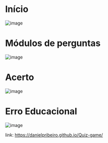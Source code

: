 # Início

![image](https://github.com/DanielpRibeiro/Quiz-game/assets/78006439/0758e3d0-56e8-4bbd-b003-a21d38702ed4)


# Módulos de perguntas

![image](https://github.com/DanielpRibeiro/Quiz-game/assets/78006439/4cf926c7-fe58-481d-91fd-ccb20009036c)

# Acerto
![image](https://github.com/DanielpRibeiro/Quiz-game/assets/78006439/16a3ff45-0878-4fb3-ad01-2ddcbdd57a7a)

# Erro Educacional 
![image](https://github.com/DanielpRibeiro/Quiz-game/assets/78006439/8094039d-c09f-4ba9-915a-e3aebd6b83ea)

link: https://danielpribeiro.github.io/Quiz-game/
